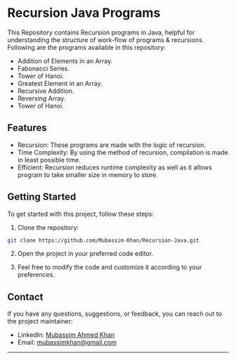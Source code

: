 # Recursion Java Programs
This Repository contains Recursion programs in Java, helpful for understanding the structure of work-flow of programs & recursions. Following are the programs available in this repository:

- Addition of Elements in an Array.
- Fabonacci Series.
- Tower of Hanoi.
- Greatest Element in an Array.
- Recursive Addition.
- Reversing Array.
- Tower of Hanoi.

## Features

- Recursion: These programs are made with the logic of recursion.
- Time Complexity: By using the method of recursion, compilation is made in least possible time.
- Efficient: Recursion reduces runtime complexity as well as it allows program to take smaller size in memory to store.

## Getting Started

To get started with this project, follow these steps:

1. Clone the repository:

```bash
git clone https://github.com/Mubassim-Khan/Recursion-Java.git
```

2. Open the project in your preferred code editor.

3. Feel free to modify the code and customize it according to your preferences.

## Contact

If you have any questions, suggestions, or feedback, you can reach out to the project maintainer:

- LinkedIn: [Mubassim Ahmed Khan](https://www.linkedin.com/in/mubassim-ahmed-khan/)
- Email: [mubassimkhan@gmail.com](mailto:mubassimkhan@gmail.com)

---
